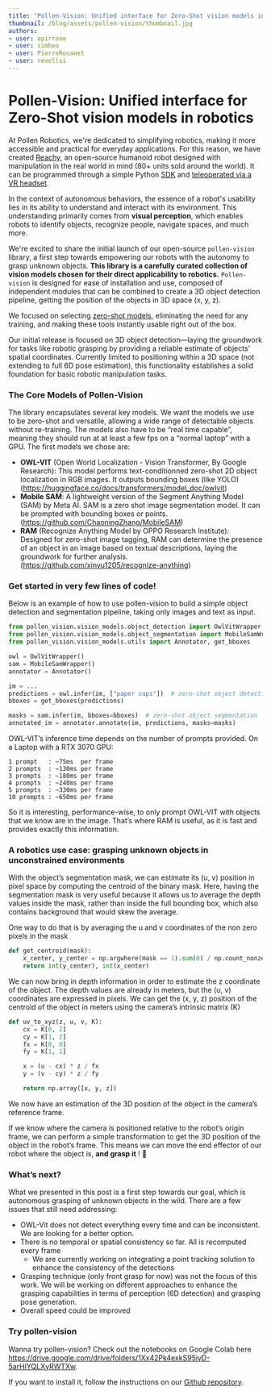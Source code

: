 ```yaml
---
title: "Pollen-Vision: Unified interface for Zero-Shot vision models in robotics" 
thumbnail: /blog/assets/pollen-vision/thumbnail.jpg
authors:
- user: apirrone
- user: simheo
- user: PierreRouanet
- user: revellsi
---
```


# Pollen-Vision: Unified interface for Zero-Shot vision models in robotics

<!-- TODO intro mp4 -->

At Pollen Robotics, we're dedicated to simplifying robotics, making it more accessible and practical for everyday applications. For this reason, we have created [Reachy](https://www.youtube.com/watch?v=iSL39WFxCLE), an open-source humanoid robot designed with manipulation in the real world in mind (80+ units sold around the world). It can be programmed through a simple Python [SDK](https://docs.pollen-robotics.com/docs/installation/use-sdk/) and [teleoperated via a VR headset](https://www.youtube.com/watch?v=lRWna6mEMv0).

In the context of autonomous behaviors, the essence of a robot's usability lies in its ability to understand and interact with its environment. This understanding primarily comes from **visual perception**, which enables robots to identify objects, recognize people, navigate spaces, and much more.

We're excited to share the initial launch of our open-source `pollen-vision` library, a first step towards empowering our robots with the autonomy to grasp unknown objects. **This library is a carefully curated collection of vision models chosen for their direct applicability to robotics.** `Pollen-vision` is designed for ease of installation and use, composed of independent modules that can be combined to create a 3D object detection pipeline, getting the position of the objects in 3D space (x, y, z). 

We focused on selecting [zero-shot models](https://huggingface.co/tasks/zero-shot-object-detection), eliminating the need for any training, and making these tools instantly usable right out of the box.

Our initial release is focused on 3D object detection—laying the groundwork for tasks like robotic grasping by providing a reliable estimate of objects' spatial coordinates. Currently limited to positioning within a 3D space (not extending to full 6D pose estimation), this functionality establishes a solid foundation for basic robotic manipulation tasks.

### The Core Models of Pollen-Vision

The library encapsulates several key models. We want the models we use to be zero-shot and versatile, allowing a wide range of detectable objects without re-training. The models also have to be “real time capable”, meaning they should run at at least a few fps on a “normal laptop” with a GPU. The first models we chose are:

- **OWL-VIT** (Open World Localization - Vision Transformer, By Google Research): This model performs text-conditionned zero-shot 2D object localization in RGB images. It outputs bounding boxes (like YOLO) (https://huggingface.co/docs/transformers/model_doc/owlvit)
- **Mobile SAM**: A lightweight version of the Segment Anything Model (SAM) by Meta AI. SAM is a zero shot image segmentation model. It can be prompted with bounding boxes or points. (https://github.com/ChaoningZhang/MobileSAM)
- **RAM** (Recognize Anything Model by OPPO Research Institute): Designed for zero-shot image tagging, RAM can determine the presence of an object in an image based on textual descriptions, laying the groundwork for further analysis. (https://github.com/xinyu1205/recognize-anything)

### Get started in very few lines of code!

Below is an example of how to use pollen-vision to build a simple object detection and segmentation pipeline, taking only images and text as input.

```python
from pollen_vision.vision_models.object_detection import OwlVitWrapper
from pollen_vision.vision_models.object_segmentation import MobileSamWrapper
from pollen_vision.vision_models.utils import Annotator, get_bboxes

owl = OwlVitWrapper()
sam = MobileSamWrapper()
annotator = Annotator()

im = ...
predictions = owl.infer(im, ["paper cups"])  # zero-shot object detection
bboxes = get_bboxes(predictions)

masks = sam.infer(im, bboxes=bboxes)  # zero-shot object segmentation
annotated_im = annotator.annotate(im, predictions, masks=masks)
```


OWL-VIT’s inference time depends on the number of prompts provided. On a Laptop with a RTX 3070 GPU: 

```
1 prompt   : ~75ms  per frame
2 prompts  : ~130ms per frame
3 prompts  : ~180ms per frame
4 prompts  : ~240ms per frame
5 prompts  : ~330ms per frame
10 prompts : ~650ms per frame
```

So it is interesting, performance-wise, to only prompt OWL-VIT with objects that we know are in the image. That’s where RAM is useful, as it is fast and provides exactly this information.

### A robotics use case: grasping unknown objects in unconstrained environments

With the object’s segmentation mask, we can estimate its (u, v) position in pixel space by computing the centroid of the binary mask. Here, having the segmentation mask is very useful because it allows us to average the depth values inside the mask, rather than inside the full bounding box, which also contains background that would skew the average.

One way to do that is by averaging the u and v coordinates of the non zero pixels in the mask

```python
def get_centroid(mask):
    x_center, y_center = np.argwhere(mask == 1).sum(0) / np.count_nonzero(mask)
    return int(y_center), int(x_center)
```

We can now bring in depth information in order to estimate the z coordinate of the object. The depth values are already in meters, but the (u, v) coordinates are expressed in pixels. We can get the (x, y, z) position of the centroid of the object in meters using the camera’s intrinsic matrix (K)

```python
def uv_to_xyz(z, u, v, K):
    cx = K[0, 2]
    cy = K[1, 2]
    fx = K[0, 0]
    fy = K[1, 1]

    x = (u - cx) * z / fx
    y = (v - cy) * z / fy

    return np.array([x, y, z])
```

We now have an estimation of the 3D position of the object in the camera’s reference frame. 

If we know where the camera is positioned relative to the robot’s origin frame, we can perform a simple transformation to get the 3D position of the object in the robot’s frame. This means we can move the end effector of our robot where the object is, **and grasp it** ! 🥳

<!-- TODO put demo video here -->

### What’s next?

What we presented in this post is a first step towards our goal, which is autonomous grasping of unknown objects in the wild. There are a few issues that still need addressing:

- OWL-Vit does not detect everything every time and can be inconsistent. We are looking for a better option.
- There is no temporal or spatial consistency so far. All is recomputed every frame
    - We are currently working on integrating a point tracking solution to enhance the consistency of the detections
- Grasping technique (only front grasp for now) was not the focus of this work. We will be working on different approaches to enhance the grasping capabilities in terms of perception (6D detection) and grasping pose generation.
- Overall speed could be improved

### Try pollen-vision

Wanna try pollen-vision? Check out the notebooks on Google Colab here https://drive.google.com/drive/folders/1Xx42Pk4exkS95iyD-5arHIYQLXyRWTXw.

If you want to install it, follow the instructions on our [Github repository](https://github.com/pollen-robotics/pollen-vision).